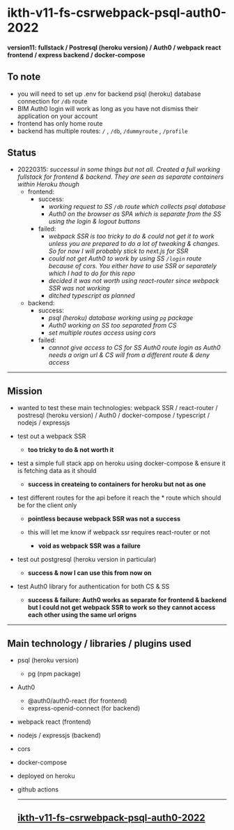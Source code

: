 # ikth-v11-fs-csrwebpack-psql-auth0-2022

#### version11: fullstack / Postresql (heroku version) / Auth0 / webpack react frontend / express backend / docker-compose

## To note

- you will need to set up .env for backend psql (heroku) database connection for `/db` route
- BIM Auth0 login will work as long as you have not dismiss their application on your account
- frontend has only home route
- backend has multiple routes: `/` , `/db`, `/dummyroute` , `/profile`

## Status

- 20220315: _successul in some things but not all. Created a full working fullstack for frontend & backend. They are seen as separate containers within Heroku though_
  - frontend:
    - success:
      - _working request to SS `/db` route which collects psql database_
      - _Auth0 on the browser as SPA which is separate from the SS using the login & logout buttons_
    - failed:
      - _webpack SSR is too tricky to do & could not get it to work unless you are prepared to do a lot of tweaking & changes. So for now I will probably stick to next.js for SSR_
      - _could not get Auth0 to work by using SS `/login` route because of cors. You either have to use SSR or separately which I had to do for this repo_
      - _decided it was not worth using react-router since webpack SSR was not working_
      - _ditched typescript as planned_
  - backend:
    - success:
      - _psql (heroku) database working using `pg` package_
      - _Auth0 working on SS too separated from CS_
      - _set multiple routes access using cors_
    - failed:
      - _cannot give access to CS for SS Auth0 route login as Auth0 needs a orign url & CS will from a different route & deny access_

---

## Mission

- wanted to test these main technologies: webpack SSR / react-router / postresql (heroku version) / Auth0 / docker-compose / typescript / nodejs / expressjs

- test out a webpack SSR

  - **too tricky to do & not worth it**

- test a simple full stack app on heroku using docker-compose & ensure it is fetching data as it should

  - **success in createing to containers for heroku but not as one**

- test different routes for the api before it reach the \* route which should be for the client only

  - **pointless because webpack SSR was not a success**

  - this will let me know if webpack ssr requires react-router or not
    - **void as webpack SSR was a failure**

- test out postgresql (heroku version in particular)

  - **success & now I can use this from now on**

- test Auth0 library for authentication for both CS & SS
  - **success & failure: Auth0 works as separate for frontend & backend but I could not get webpack SSR to work so they cannot access each other using the same url origns**

---

## Main technology / libraries / plugins used

- psql (heroku version)
  - pg (npm package)
- Auth0
  - @auth0/auth0-react (for frontend)
  - express-openid-connect (for backend)
- webpack react (frontend)
- nodejs / expressjs (backend)
- cors
- docker-compose
- deployed on heroku
- github actions

  ***

  ## [ikth-v11-fs-csrwebpack-psql-auth0-2022](https://github.com/RechadSalma/ikth-v11-fs-csrwebpack-psql-auth0-2022)
